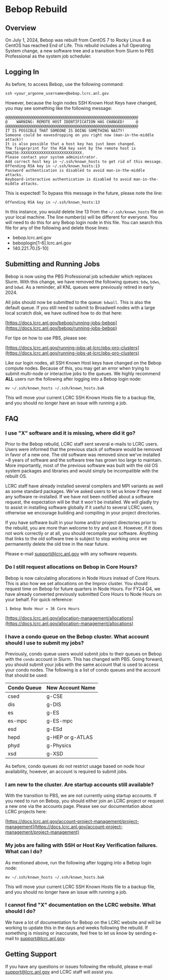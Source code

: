 # Bebop Rebuild 

## Overview

On July 1, 2024, Bebop was rebuilt from CentOS 7 to Rocky Linux 8 as CentOS has reached End of Life. This rebuild includes a full Operating System change, a new software tree and a transition from Slurm to PBS Professional as the system job scheduler.

## Logging In

As before, to access Bebop, use the following command:

`ssh <your_argonne_username>@bebop.lcrc.anl.gov`

However, because the login nodes SSH Known Host Keys have changed, you may see something like the following message:

```
@@@@@@@@@@@@@@@@@@@@@@@@@@@@@@@@@@@@@@@@@@@@@@@@@@@@@@@@@@@
@    WARNING: REMOTE HOST IDENTIFICATION HAS CHANGED!     @
@@@@@@@@@@@@@@@@@@@@@@@@@@@@@@@@@@@@@@@@@@@@@@@@@@@@@@@@@@@
IT IS POSSIBLE THAT SOMEONE IS DOING SOMETHING NASTY!
Someone could be eavesdropping on you right now (man-in-the-middle attack)!
It is also possible that a host key has just been changed.
The fingerprint for the RSA key sent by the remote host is
SHA256:XXXXXXXXXXXXXXXXXXXXXXXXXXX.
Please contact your system administrator.
Add correct host key in ~/.ssh/known_hosts to get rid of this message.
Offending RSA key in ~/.ssh/known_hosts:13
Password authentication is disabled to avoid man-in-the-middle attacks.
Keyboard-interactive authentication is disabled to avoid man-in-the-middle attacks.
```

This is expected! To bypass this message in the future, please note the line:

`Offending RSA key in ~/.ssh/known_hosts:13`

In this instance, you would delete line 13 from the `~/.ssh/known_hosts` file on your local machine. The line number(s) will be different for everyone. 
You will need to do this for any Bebop login node in this file. You can search this file for any of the following and delete those lines:

- bebop.lcrc.anl.gov
- beboplogin[1-6].lcrc.anl.gov
- 140.221.70.[5-10]

## Submitting and Running Jobs

Bebop is now using the PBS Professional job scheduler which replaces Slurm. With this change, we have removed the following queues:
`bdw`, `bdws`, and `bdwd`. As a reminder, all KNL queues were previously retired in early 2024.

All jobs should now be submitted to the queue: `bdwall`. This is also the default queue. If you still need to submit to Broadwell nodes with a large local scratch disk, we have outlined how to do that here: 

[https://docs.lcrc.anl.gov/bebop/running-jobs-bebop](https://docs.lcrc.anl.gov/bebop/running-jobs-bebop)

For tips on how to use PBS, please see:

[https://docs.lcrc.anl.gov/running-jobs-at-lcrc/pbs-pro-clusters](https://docs.lcrc.anl.gov/running-jobs-at-lcrc/pbs-pro-clusters)

Like our login nodes, all SSH Known Host keys have changed on the Bebop compute nodes. Because of this, you may get an error when trying to submit multi-node or interactive jobs to the queues. We highly recommend **ALL** users run the following after logging into a Bebop login node:

`mv ~/.ssh/known_hosts ~/.ssh/known_hosts.bak`

This will move your current LCRC SSH Known Hosts file to a backup file, and you should no longer have an issue with running a job.
 
## FAQ

### I use "X" software and it is missing, where did it go?

Prior to the Bebop rebuild, LCRC staff sent several e-mails to LCRC users. Users were informed that the previous stack of software would be removed in favor of a new one. The old software was removed since we've installed ~8 years of software and the software tree has grown too large to maintain. More importantly, most of the previous software was built with the old OS system packages and libraries and would simply be incompatible with the rebuilt OS.

LCRC staff have already installed several compilers and MPI variants as well as some standard packages. We've asked users to let us know if they need any software re-installed. If we have not been notified about a software request, the expectation will be that it won't be installed. We will gladly try to assist in installing software globally if it useful to several LCRC users, otherwise we encourage building and compiling in your project directories.

If you have software built in your home and/or project directories prior to the rebuild, you are more than welcome to try and use it. However, if it does not work correctly or at all, you should recompile your software. Anything that links to the old software tree is subject to stop working once we permanently delete the old tree in the near future.

Please e-mail [support@lcrc.anl.gov](mailto:support@lcrc.anl.gov) with any software requests.

### Do I still request allocations on Bebop in Core Hours?

Bebop is now calculating allocations in Node Hours instead of Core Hours. This is also how we set allocations on the Improv cluster. You should request time on Bebop for future quarters in Node Hours. For FY24 Q4, we have already converted previously submitted Core Hours to Node Hours on your behalf. For quick reference:

`1 Bebop Node Hour = 36 Core Hours`

[https://docs.lcrc.anl.gov/allocation-management/allocations](https://docs.lcrc.anl.gov/allocation-management/allocations)

### I have a condo queue on the Bebop cluster. What account should I use to submit my jobs?

Previously, condo queue users would submit jobs to their queues on Bebop with the `condo` account in Slurm. This has changed with PBS. Going forward, you should submit your jobs with the same account that is used to access your condo nodes. The following is a list of condo queues and the account that should be used:

| Condo Queue | New Account Name |
|------------|------------|
| csed | g-CSE |
| dis | g-DIS |
| es | g-ES |
| es-mpc | g-ES-mpc |
| esd | g-ESd |
| hepd | g-HEP or g-ATLAS |
| phyd | g-Physics |
| xsd | g-XSD |

As before, condo queues do not restrict usage based on node hour availability, however, an account is required to submit jobs.
 
### I am new to the cluster. Are startup accounts still available?

With the transition to PBS, we are not currently using startup accounts. If you need to run on Bebop, you should either join an LCRC project or request a new one via the accounts page. Please see our documentation about LCRC projects here:

[https://docs.lcrc.anl.gov/account-project-management/project-management](https://docs.lcrc.anl.gov/account-project-management/project-management)

### My jobs are failing with SSH or Host Key Verification failures. What can I do?

As mentioned above, run the following after logging into a Bebop login node: 

`mv ~/.ssh/known_hosts ~/.ssh/known_hosts.bak`

This will move your current LCRC SSH Known Hosts file to a backup file, and you should no longer have an issue with running a job.

### I cannot find "X" documentation on the LCRC website. What should I do?

We have a lot of documentation for Bebop on the LCRC website and will be working to update this in the days and weeks following the rebuild. If something is missing or inaccurate, feel free to let us know by sending e-mail to [support@lcrc.anl.gov](mailto:support@lcrc.anl.gov).

## Getting Support

If you have any questions or issues following the rebuild, please e-mail [support@lcrc.anl.gov](mailto:support@lcrc.anl.gov) and LCRC staff will assist you.
